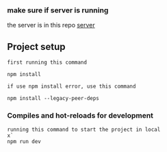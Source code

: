 ### make sure if server is running

the server is in this repo [server](https://github.com/daffa09/contact_list_server)

## Project setup

```
first running this command

npm install

if use npm install error, use this command

npm install --legacy-peer-deps
```

### Compiles and hot-reloads for development

```
running this command to start the project in local
x`
npm run dev
```
